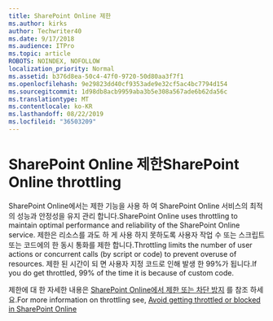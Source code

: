 ```yaml
---
title: SharePoint Online 제한
ms.author: kirks
author: Techwriter40
ms.date: 9/17/2018
ms.audience: ITPro
ms.topic: article
ROBOTS: NOINDEX, NOFOLLOW
localization_priority: Normal
ms.assetid: b376d8ea-50c4-47f0-9720-50d80aa3f7f1
ms.openlocfilehash: 9e29823dd40cf9353ade9e32cf5ac4bc7794d154
ms.sourcegitcommit: 1d98db8acb9959aba3b5e308a567ade6b62da56c
ms.translationtype: MT
ms.contentlocale: ko-KR
ms.lasthandoff: 08/22/2019
ms.locfileid: "36503209"
---
```

# <a name="sharepoint-online-throttling"></a><span data-ttu-id="fa991-102">SharePoint Online 제한</span><span class="sxs-lookup"><span data-stu-id="fa991-102">SharePoint Online throttling</span></span>

<span data-ttu-id="fa991-103">SharePoint Online에서는 제한 기능을 사용 하 여 SharePoint Online 서비스의 최적의 성능과 안정성을 유지 관리 합니다.</span><span class="sxs-lookup"><span data-stu-id="fa991-103">SharePoint Online uses throttling to maintain optimal performance and reliability of the SharePoint Online service.</span></span> <span data-ttu-id="fa991-104">제한은 리소스를 과도 하 게 사용 하지 못하도록 사용자 작업 수 또는 스크립트 또는 코드에의 한 동시 통화를 제한 합니다.</span><span class="sxs-lookup"><span data-stu-id="fa991-104">Throttling limits the number of user actions or concurrent calls (by script or code) to prevent overuse of resources.</span></span> <span data-ttu-id="fa991-105">제한 된 시간이 되 면 사용자 지정 코드로 인해 발생 한 99%가 됩니다.</span><span class="sxs-lookup"><span data-stu-id="fa991-105">If you do get throttled, 99% of the time it is because of custom code.</span></span>
  
<span data-ttu-id="fa991-106">제한에 대 한 자세한 내용은 [SharePoint Online에서 제한 또는 차단 방지](https://go.microsoft.com/fwlink/?linkid=2022019) 를 참조 하세요.</span><span class="sxs-lookup"><span data-stu-id="fa991-106">For more information on throttling see, [Avoid getting throttled or blocked in SharePoint Online](https://go.microsoft.com/fwlink/?linkid=2022019)</span></span>
  

